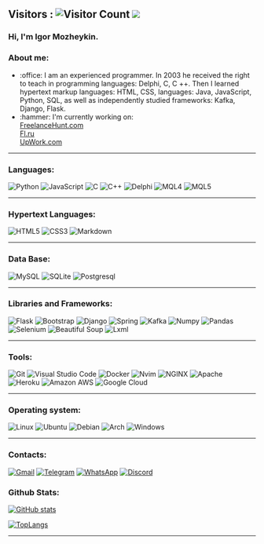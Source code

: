 ## Visitors : ![Visitor Count](https://profile-counter.glitch.me/Mozheykin/count.svg) <img src="https://www.codewars.com/users/Mozheykin/badges/small"/>

### Hi, I'm Igor Mozheykin.

### About me:

<ul>
    <li> :office: I am an experienced programmer. In 2003 he received the right to teach in programming languages: Delphi, C, C ++. Then I learned hypertext markup languages: HTML, CSS, languages: Java, JavaScript, Python, SQL, as well as independently studied frameworks: Kafka, Django, Flask.   </li>
    <li> :hammer: I'm currently working on: 
      <br>  
      <a href="https://freelancehunt.com/freelancer/LegalWings.html">FreelanceHunt.com</a>
      <br>
      <a href="https://www.fl.ru/users/mozheikinigor/portfolio/">Fl.ru</a>
      <br>
      <a href="https://www.upwork.com/freelancers/~01dd7daccf19642309?viewMode=1">UpWork.com</a>
  </li>
</ul>
<hr>

### Languages:
![Python](https://img.shields.io/badge/Python-3776AB?style=for-the-badge&logo=python&logoColor=white)
![JavaScript](https://img.shields.io/badge/JavaScript-F7DF1E?style=for-the-badge&logo=javascript&logoColor=black)
![C](https://img.shields.io/badge/C-00599C?style=for-the-badge&logo=c&logoColor=white)
![C++](https://img.shields.io/badge/C%2B%2B-00599C?style=for-the-badge&logo=c%2B%2B&logoColor=white)
![Delphi](https://img.shields.io/badge/Delphi-3776AB?style=for-the-badge&logo=Delphi&logoColor=white)
![MQL4](https://img.shields.io/badge/MQL4-3776AB?style=for-the-badge&logo=MQL4&logoColor=white)
![MQL5](https://img.shields.io/badge/MQL5-00599C?style=for-the-badge&logo=MQL5&logoColor=white)
<hr>

### Hypertext Languages:
![HTML5](https://img.shields.io/badge/HTML5-E34F26?style=for-the-badge&logo=html5&logoColor=white)
![CSS3](https://img.shields.io/badge/CSS3-1572B6?style=for-the-badge&logo=css3&logoColor=white)
![Markdown](https://img.shields.io/badge/Markdown-000000?style=for-the-badge&logo=markdown&logoColor=white)
<hr>

### Data Base:
![MySQL](https://img.shields.io/badge/MySQL-00000F?style=for-the-badge&logo=mysql&logoColor=white)
![SQLite](https://img.shields.io/badge/SQLite-07405E?style=for-the-badge&logo=sqlite&logoColor=white)
![Postgresql](https://img.shields.io/badge/PostgreSQL-316192?style=for-the-badge&logo=postgresql&logoColor=white)
<hr>

### Libraries and Frameworks:
![Flask](https://img.shields.io/badge/Flask-000000?style=for-the-badge&logo=flask&logoColor=white)
![Bootstrap](https://img.shields.io/badge/Bootstrap-563D7C?style=for-the-badge&logo=bootstrap&logoColor=white)
![Django](https://img.shields.io/badge/Django-092E20?style=for-the-badge&logo=django&logoColor=white)
![Spring](https://img.shields.io/badge/Spring-6DB33F?style=for-the-badge&logo=spring&logoColor=white)
![Kafka](https://img.shields.io/badge/-Kafka-1b1e26?style=for-the-badge&logo=Kafka&logoColor=1572B6)
![Numpy](https://img.shields.io/badge/-Numpy-1b1e26?style=for-the-badge&logo=Numpy&logoColor=1572B6)
![Pandas](https://img.shields.io/badge/-Pandas-1b1e26?style=for-the-badge&logo=Pandas&logoColor=1572B6)
![Selenium](https://img.shields.io/badge/-Selenium-1b1e26?style=for-the-badge&logo=Selenium&logoColor=1572B6)
![Beautiful Soup](https://img.shields.io/badge/-Beautiful%20Soup-1b1e26?style=for-the-badge&logo=BS4&logoColor=1572B6)
![Lxml](https://img.shields.io/badge/-lxml-1b1e26?style=for-the-badge&logo=lxml&logoColor=1572B6)
<hr>

### Tools:
![Git](https://img.shields.io/badge/-Git-1b1e26?style=for-the-badge&logo=Git&logoColor=F05032)
![Visual Studio Code](https://img.shields.io/badge/-VS%20Code-1b1e26?style=for-the-badge&logo=Visual-Studio-Code&logoColor=007ACC)
![Docker](https://img.shields.io/badge/-Docker-1b1e26?style=for-the-badge&logo=Docker&logoColor=2496ED)
![Nvim](https://img.shields.io/badge/-Nvim-1b1e26?style=for-the-badge&logo=vim&logoColor=1572B6)
![NGINX](https://img.shields.io/badge/-NGINX-1b1e26?style=for-the-badge&logo=NGINX&logoColor=1572B6)
![Apache](https://img.shields.io/badge/-Apache-1b1e26?style=for-the-badge&logo=Apache&logoColor=1572B6)
![Heroku](https://img.shields.io/badge/Heroku-430098?style=for-the-badge&logo=heroku&logoColor=white)
![Amazon AWS](https://img.shields.io/badge/Amazon_AWS-232F3E?style=for-the-badge&logo=amazon-aws&logoColor=white)
![Google Cloud](https://img.shields.io/badge/Google_Cloud-4285F4?style=for-the-badge&logo=google-cloud&logoColor=white)
<hr>

### Operating system:
![Linux](https://img.shields.io/badge/-Linux-1b1e26?style=for-the-badge&logo=Linux&logoColor=FFFFFF)
![Ubuntu](https://img.shields.io/badge/Ubuntu-E95420?style=for-the-badge&logo=ubuntu&logoColor=white)
![Debian](https://img.shields.io/badge/Debian-FFFFFF?style=for-the-badge&logo=debian&logoColor=red)
![Arch](https://img.shields.io/badge/Arch_Linux-1793D1?style=for-the-badge&logo=arch-linux&logoColor=white)
![Windows](https://img.shields.io/badge/Windows-0078D6?style=for-the-badge&logo=windows&logoColor=white)
<hr>

### Contacts:
[![Gmail](https://img.shields.io/badge/Gmail-D14836?style=for-the-badge&logo=gmail&logoColor=white)](mailto:mozheykin.igor@gmail.com)
[![Telegram](https://img.shields.io/badge/Telegram-2CA5E0?style=for-the-badge&logo=telegram&logoColor=white)](https://t.me/LEGALWings)
[![WhatsApp](https://img.shields.io/badge/WhatsApp-25D366?style=for-the-badge&logo=whatsapp&logoColor=white)](https://wa.me/89211055750)
[![Discord](https://img.shields.io/badge/Discord-7289DA?style=for-the-badge&logo=discord&logoColor=white)](https://discord.com/users/597543692336889856/)

### Github Stats:

[![GitHub stats](https://github-readme-stats.vercel.app/api?username=Mozheykin&show_icons=true&theme=radical)](https://github.com/Mozheykin/github-readme-stats)

[![TopLangs](https://github-readme-stats.vercel.app/api/top-langs/?username=Mozheykin&show_icons=true&theme=radical)](https://github.com/Mozheykin/github-readme-stats)
<hr>

